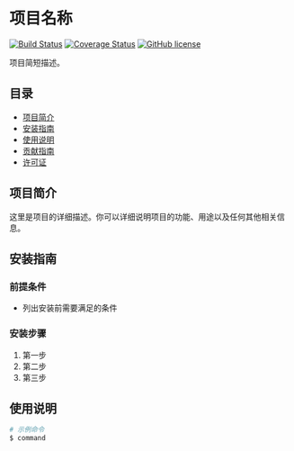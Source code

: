 # 项目名称

[![Build Status](https://img.shields.io/circleci/build/github/user/repo/master)](https://circleci.com/gh/user/repo)
[![Coverage Status](https://img.shields.io/codecov/c/github/user/repo/master)](https://codecov.io/gh/user/repo)
[![GitHub license](https://img.shields.io/github/license/user/repo)](https://github.com/user/repo/blob/master/LICENSE)

项目简短描述。

## 目录

- [项目简介](#项目简介)
- [安装指南](#安装指南)
- [使用说明](#使用说明)
- [贡献指南](#贡献指南)
- [许可证](#许可证)

## 项目简介

这里是项目的详细描述。你可以详细说明项目的功能、用途以及任何其他相关信息。

## 安装指南

### 前提条件

- 列出安装前需要满足的条件

### 安装步骤

1. 第一步
2. 第二步
3. 第三步

## 使用说明

```bash
# 示例命令
$ command
